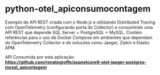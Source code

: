 # python-otel_apiconsumocontagem
Exemplo de API REST criada com o Node.js e utilizando Distributed Tracing com OpenTelemetry (configurando porta do Collector) e consumindo uma API REST que depende SQL Server + PostgreSQL + MySQL. Contém referências para o uso de Docker Compose em ambientes que dependam do OpenTelemetry Collector e de soluções como Jaeger, Zipkin e Elastic APM.

API Consumida por esta aplicação: **https://github.com/renatogroffe/aspnetcore9-otel-jaeger-postgres-mysql_apicontagem**
